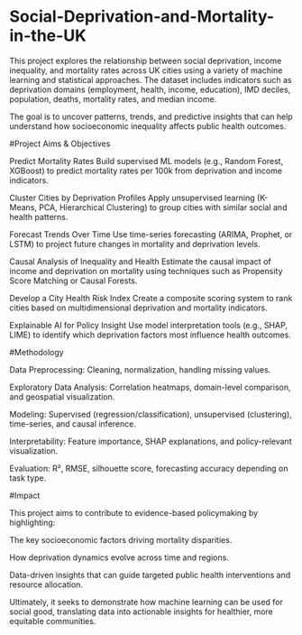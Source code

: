 # Social-Deprivation-and-Mortality-in-the-UK
This project explores the relationship between social deprivation, income inequality, and mortality rates across UK cities using a variety of machine learning and statistical approaches.
The dataset includes indicators such as deprivation domains (employment, health, income, education), IMD deciles, population, deaths, mortality rates, and median income.

The goal is to uncover patterns, trends, and predictive insights that can help understand how socioeconomic inequality affects public health outcomes.

#Project Aims & Objectives

Predict Mortality Rates
Build supervised ML models (e.g., Random Forest, XGBoost) to predict mortality rates per 100k from deprivation and income indicators.

Cluster Cities by Deprivation Profiles
Apply unsupervised learning (K-Means, PCA, Hierarchical Clustering) to group cities with similar social and health patterns.

Forecast Trends Over Time
Use time-series forecasting (ARIMA, Prophet, or LSTM) to project future changes in mortality and deprivation levels.

Causal Analysis of Inequality and Health
Estimate the causal impact of income and deprivation on mortality using techniques such as Propensity Score Matching or Causal Forests.

Develop a City Health Risk Index
Create a composite scoring system to rank cities based on multidimensional deprivation and mortality indicators.

Explainable AI for Policy Insight
Use model interpretation tools (e.g., SHAP, LIME) to identify which deprivation factors most influence health outcomes.

#Methodology

Data Preprocessing: Cleaning, normalization, handling missing values.

Exploratory Data Analysis: Correlation heatmaps, domain-level comparison, and geospatial visualization.

Modeling: Supervised (regression/classification), unsupervised (clustering), time-series, and causal inference.

Interpretability: Feature importance, SHAP explanations, and policy-relevant visualization.

Evaluation: R², RMSE, silhouette score, forecasting accuracy depending on task type.

#Impact

This project aims to contribute to evidence-based policymaking by highlighting:

The key socioeconomic factors driving mortality disparities.

How deprivation dynamics evolve across time and regions.

Data-driven insights that can guide targeted public health interventions and resource allocation.

Ultimately, it seeks to demonstrate how machine learning can be used for social good, translating data into actionable insights for healthier, more equitable communities.


